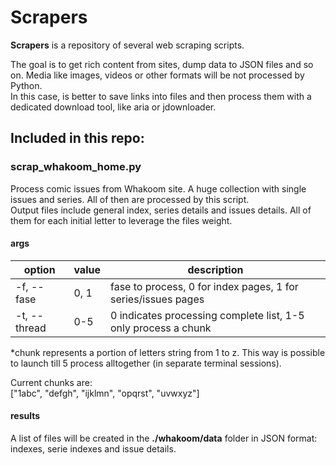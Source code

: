 # Scrapers

**Scrapers** is a repository of several web scraping scripts.

The goal is to get rich content from sites, dump data to JSON files and so on. Media like images, videos or other formats will be not processed by Python.<br>
In this case, is better to save links into files and then process them with a dedicated download tool, like aria or jdownloader.

## Included in this repo:

### scrap_whakoom_home.py
  
Process comic issues from Whakoom site. A huge collection with single issues and series. All of then are processed by this script.<br>
Output files include general index, series details and issues details. All of them for each initial letter to leverage the files weight.

#### args

| option | value | description |    
|--------|-------|-------------|
| -f, --fase | 0, 1 | fase to process, 0 for index pages, 1 for series/issues pages |
| -t, --thread | 0-5 | 0 indicates processing complete list, 1-5 only process a chunk |

*chunk represents a portion of letters string from 1 to z. This way is possible to launch till 5 process alltogether (in separate terminal sessions).

Current chunks are:<br>
["1abc", "defgh", "ijklmn", "opqrst", "uvwxyz"]


#### results

A list of files will be created in the **./whakoom/data** folder in JSON format: indexes, serie indexes and issue details.

